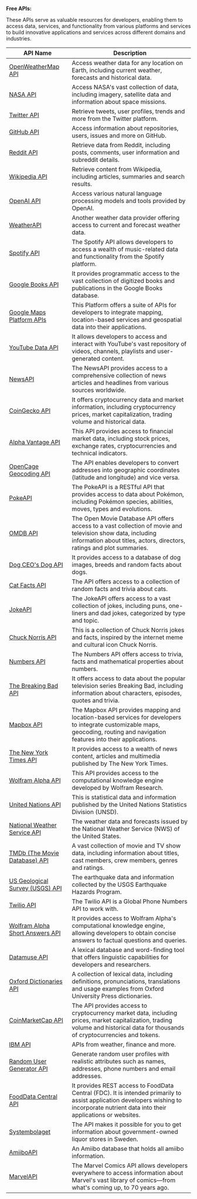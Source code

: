 **Free APIs:**

These APIs serve as valuable resources for developers, enabling them to access data, services, and functionality from various platforms and services to build innovative applications and services across different domains and industries.




| API Name                                    | Description                                                                                                                                      |
|---------------------------------------------|--------------------------------------------------------------------------------------------------------------------------------------------------|
| [OpenWeatherMap API](https://openweathermap.org/api) | Access weather data for any location on Earth, including current weather, forecasts and historical data. |
| [NASA API](https://api.nasa.gov/)                                    | Access NASA's vast collection of data, including imagery, satellite data and information about space missions. |
| [Twitter API](https://developer.twitter.com/en/docs)                                 | Retrieve tweets, user profiles, trends and more from the Twitter platform. |
| [GitHub API](https://docs.github.com/en/rest)                                  | Access information about repositories, users, issues and more on GitHub. |
| [Reddit API](https://www.reddit.com/dev/api/)                                  | Retrieve data from Reddit, including posts, comments, user information and subreddit details. |
| [Wikipedia API](https://www.mediawiki.org/wiki/API:Main_page)                                | Retrieve content from Wikipedia, including articles, summaries and search results. |
| [OpenAI API](https://openai.com/api/)                                   | Access various natural language processing models and tools provided by OpenAI. |
| [WeatherAPI](https://www.weatherapi.com/)                                  | Another weather data provider offering access to current and forecast weather data. |
| [Spotify API](https://developer.spotify.com/documentation/web-api/)                                 | The Spotify API allows developers to access a wealth of music-related data and functionality from the Spotify platform. |
| [Google Books API](https://developers.google.com/books)                            | It provides programmatic access to the vast collection of digitized books and publications in the Google Books database. |
| [Google Maps Platform APIs](https://developers.google.com/maps)                   | This Platform offers a suite of APIs for developers to integrate mapping, location-based services and geospatial data into their applications. |
| [YouTube Data API](https://developers.google.com/youtube/)                            | It allows developers to access and interact with YouTube's vast repository of videos, channels, playlists and user-generated content. |
| [NewsAPI](https://newsapi.org/)                                     | The NewsAPI provides access to a comprehensive collection of news articles and headlines from various sources worldwide. |
| [CoinGecko API](https://coingecko.com/api/documentation)                               | It offers cryptocurrency data and market information, including cryptocurrency prices, market capitalization, trading volume and historical data. |
| [Alpha Vantage API](https://www.alphavantage.co/documentation/)                           | This API provides access to financial market data, including stock prices, exchange rates, cryptocurrencies and technical indicators. |
| [OpenCage Geocoding API](https://opencagedata.com/api)                     | The API enables developers to convert addresses into geographic coordinates (latitude and longitude) and vice versa. |
| [PokeAPI](https://pokeapi.co/)                                | The PokeAPI is a RESTful API that provides access to data about Pokémon, including Pokémon species, abilities, moves, types and evolutions. |
| [OMDB API](http://www.omdbapi.com/)                                   | The Open Movie Database API offers access to a vast collection of movie and television show data, including information about titles, actors, directors, ratings and plot summaries. |
| [Dog CEO's Dog API](https://thedogapi.com/)                          | It provides access to a database of dog images, breeds and random facts about dogs. |
| [Cat Facts API](https://alexwohlbruck.github.io/cat-facts/)                              | The API offers access to a collection of random facts and trivia about cats. |
| [JokeAPI](https://jokeapi.dev/)                                    | The JokeAPI offers access to a vast collection of jokes, including puns, one-liners and dad jokes, categorized by type and topic. |
| [Chuck Norris API](https://api.chucknorris.io/)                            | This is a collection of Chuck Norris jokes and facts, inspired by the internet meme and cultural icon Chuck Norris. |
| [Numbers API](http://numbersapi.com/)                                 | The Numbers API offers access to trivia, facts and mathematical properties about numbers. |
| [The Breaking Bad API](https://breakingbadapi.com/documentation)                        | It offers access to data about the popular television series Breaking Bad, including information about characters, episodes, quotes and trivia. |
| [Mapbox API](https://docs.mapbox.com/api/)                                  | The Mapbox API provides mapping and location-based services for developers to integrate customizable maps, geocoding, routing and navigation features into their applications. |
| [The New York Times API](https://developer.nytimes.com/apis)                      | It provides access to a wealth of news content, articles and multimedia published by The New York Times. |
| [Wolfram Alpha API](https://products.wolframalpha.com/api/)                           | This API provides access to the computational knowledge engine developed by Wolfram Research. |
| [United Nations API](https://data.un.org/)                          | This is statistical data and information published by the United Nations Statistics Division (UNSD). |
| [National Weather Service API](https://www.weather.gov/documentation/services-web-api)                | The weather data and forecasts issued by the National Weather Service (NWS) of the United States. |
| [TMDb (The Movie Database) API](https://developers.themoviedb.org/3/getting-started/introduction)               | A vast collection of movie and TV show data, including information about titles, cast members, crew members, genres and ratings. |
| [US Geological Survey (USGS) API](https://earthquake.usgs.gov/fdsnws/event/1/)                  | The earthquake data and information collected by the USGS Earthquake Hazards Program. |
| [Twilio API](https://www.twilio.com/docs/phone-numbers/global-catalog/api#maincontent)                     | The Twilio API is a Global Phone Numbers API to work with. |
| [Wolfram Alpha Short Answers API](https://products.wolframalpha.com/simple-api/documentation/)             | It provides access to Wolfram Alpha's computational knowledge engine, allowing developers to obtain concise answers to factual questions and queries. |
| [Datamuse API](https://www.datamuse.com/api/)                                | A lexical database and word-finding tool that offers linguistic capabilities for developers and researchers. |
| [Oxford Dictionaries API](https://developer.oxforddictionaries.com/)                           | A collection of lexical data, including definitions, pronunciations, translations and usage examples from Oxford University Press dictionaries. |
| [CoinMarketCap API](https://coinmarketcap.com/api/documentation/v1/)                         | The API provides access to cryptocurrency market data, including prices, market capitalization, trading volume and historical data for thousands of cryptocurrencies and tokens. |
| [IBM API](https://developer.ibm.com/apis/)                                     | APIs from weather, finance and more. |
| [Random User Generator API](https://randomuser.me/)                               | Generate random user profiles with realistic attributes such as names, addresses, phone numbers and email addresses. |
| [FoodData Central API](https://fdc.nal.usda.gov/api-guide.html)                            | It provides REST access to FoodData Central (FDC). It is intended primarily to assist application developers wishing to incorporate nutrient data into their applications or websites. |
| [Systembolaget](https://api-portal.systembolaget.se/)                               | The API makes it possible for you to get information about government-owned liquor stores in Sweden.  |
| [AmiiboAPI](https://amiiboapi.com/)                                    | An Amiibo database that holds all amiibo information. |
| [MarvelAPI](https://developer.marvel.com/)                                   | The Marvel Comics API allows developers everywhere to access information about Marvel's vast library of comics—from what's coming up, to 70 years ago. |